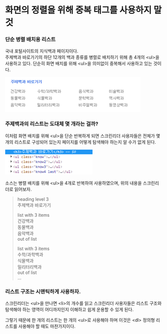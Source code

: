 # 화면의 정렬을 위해 중복 태그를 사용하지 말 것

### 단순 병렬 배치용 리스트

국내 포털사이트의 지식백과 페이지이다.  
주제백과 바로가기의 하단 12개의 백과 종류를 병렬로 배치하기 위해 총 4개의 &lt;ul&gt;을 사용하고 있다. 단순히 화면 배치를 위해 &lt;ul&gt;을 의미없이 중복해서 사용하고 있는 것이다.

![](../../.gitbook/assets/image%20%285%29.png)

### 주제백과의 리스트는 도대체 몇 개라는 걸까?

이처럼 화면 배치를 위해 &lt;ul&gt;을 단순 반복하게 되면 스크린리더 사용자들은 전체가 몇 개의 리스트로 구성되어 있는지 페이지를 어떻게 탐색해야 하는지 알 수가 없게 된다.

![](../../.gitbook/assets/image%20%289%29.png)

소스는 병렬 배치를 위해 &lt;ul&gt;을 4개로 반복하여 사용하였으며, 위의 내용을 스크린리더로 읽어보자.

> heading level 3  
> 주제백과 바로가기  
>   
> list with 3 items  
> 건강백과  
> 동물백과  
> 음악백과  
> out of list  
>   
> list with 3 items   
> 수학/과학백과  
> 식물백과   
> 밀리터리백과   
> out of list   
> ...

### 리스트 구조는 시맨틱하게 사용하자.

스크린리더는 &lt;ul&gt;을 만나면 &lt;li&gt;의 개수를 읽고 스크린리더 사용자들은 리스트 구조와 탐색해야 하는 영역이 어디까지인지 이해하고 쉽게 운용할 수 있게 된다.

그렇기 때문에 한 개의 리스트는 한 개의 &lt;ul&gt;로 사용해야 하며 이것은 &lt;dl&gt; 정의형 리스트를 사용해야 할 때도 마찬가지이다.

